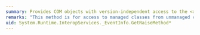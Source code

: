 ```yaml
---
summary: Provides COM objects with version-independent access to the <xref href="erload:System.Reflection.EventInfo.GetRaiseMethod"></xref> methods.
remarks: "This method is for access to managed classes from unmanaged code and should not be called from managed code.  \n  \n The <xref:System.Reflection.EventInfo.GetRaiseMethod%2A> methods return the method that is called when the event is raised."
uid: System.Runtime.InteropServices._EventInfo.GetRaiseMethod*
---
```

